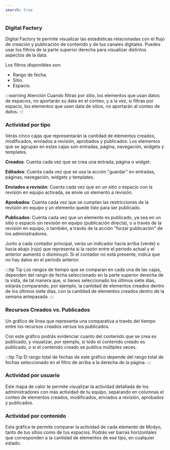 ```yaml
---
search: true
---
```


### Digital Factory

Digital Factory te permite visualizar las estadísticas relacionadas con el flujo de creación y publicación de contenido y de tus canales digitales. Puedes usar los filtros de la parte superior derecha para visualizar distintos aspectos de la data.

Los filtros disponibles son:

- Rango de fecha.
- Sitio.
- Espacio.

:::warning Atención
Cuando filtras por sitio, los elementos que usan datos de espacios, no aportarán su data en el conteo, y a la vez, si filtras por espacio, los elementos que usen data de sitios, no aportarán al conteo de datos.
:::

### Actividad por tipo

Verás cinco cajas que representarán la cantidad de elementos creados, modificados, enviados a revisión, aprobados y publicados. Los elementos que se agrupan en estas cajas son entradas, página, navegación, widgets y templates.

**Creados**: Cuenta cada vez que se crea una entrada, página o widget.

**Editados**: Cuenta cada vez que se usa la acción "guardar" en entradas, páginas, navegación, widgets y templates.

**Enviados a revisión**: Cuenta cada vez que en un sitio o espacio con la revisión en equipo activada, se envíe un elemento a revisión.

**Aprobados**: Cuenta cada vez que se cumplan las restricciones de la revisión en equipo y un elemento quede listo para ser publicado.

**Publicados**: Cuenta cada vez que un elemento es publicado, ya sea en un sitio o espacio sin revisión en equipo (publicación directa), o a través de la revisión en equipo, o también, a través de la acción "forzar publicación" de los administradores.

Junto a cada contador principal, verás un indicador hacia arriba (verde) o hacia abajo (rojo) que representa si la razón entre el periodo actual y el anterior aumentó o disminuyó. Si el contador no está presente, indica que no hay datos en el periodo anterior.

:::tip Tip
Los rangos de tiempo que se comparan en cada una de las cajas, dependen del rango de fecha seleccionado en la parte superior derecha de la vista, de tal manera que, si tienes seleccionado los últimos siete días, estarás comparando, por ejemplo, la cantidad de elementos creados dentro de los últimos siete días, con la cantidad de elementos creados dentro de la semana antepasada.
:::

### Recursos Creados vs. Publicados

Un gráfico de línea que representa una comparativa a través del tiempo entre los recursos creados versus los publicados.

Con este gráfico podrás evidenciar cuanto del contenido que se crea es publicado, y visualizar, por ejemplo, si todo el contenido creado es publicado, o si el contenido creado se publica múltiples veces.

:::tip Tip
El rango total de fechas de este gráfico depende del rango total de fechas seleccionado en el filtro de arriba a la derecha de la página.
:::

### Actividad por usuario

Este mapa de calor te permite visualizar la actividad detallada de los administradores con más actividad de tu equipo, separando en columnas el conteo de elementos creados, modificados, enviados a revisión, aprobados y publicados.

### Actividad por contenido

Esta gráfica te permite comparar la actividad de cada elemento de Modyo, tanto de tus sitios como de tus espacios. Podrás ver barras horizontales que corresponden a la cantidad de elementos de ese tipo, en cualquier estado.
